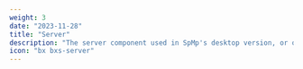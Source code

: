 ```yaml
---
weight: 3
date: "2023-11-28"
title: "Server"
description: "The server component used in SpMp's desktop version, or optionally in the Android version"
icon: "bx bxs-server"
---
```

